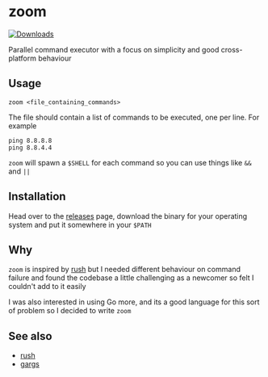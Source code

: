 # zoom

[![Downloads](https://img.shields.io/github/downloads/pwr22/zoom/total.svg)](https://github.com/pwr22/zoom/releases)

Parallel command executor with a focus on simplicity and good cross-platform behaviour 

## Usage

    zoom <file_containing_commands>

The file should contain a list of commands to be executed, one per line. For example

    ping 8.8.8.8
    ping 8.8.4.4

`zoom` will spawn a `$SHELL` for each command so you can use things like `&&` and `||` 

## Installation

Head over to the [releases](https://github.com/pwr22/zoom/releases) page, download the binary for your operating system and put it somewhere in your `$PATH`

## Why

`zoom` is inspired by [rush](https://github.com/shenwei356/rush) but I needed different behaviour on command failure and found the codebase a little challenging as a newcomer so felt I couldn't add to it easily

I was also interested in using Go more, and its a good language for this sort of problem so I decided to write `zoom`

## See also

- [rush](https://github.com/shenwei356/rush)
- [gargs](https://github.com/brentp/gargs)
